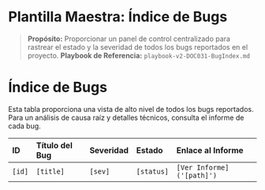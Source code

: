 # Plantilla Maestra: Índice de Bugs

> **Propósito:** Proporcionar un panel de control centralizado para rastrear el estado y la severidad de todos los bugs reportados en el proyecto.
> **Playbook de Referencia:** `playbook-v2-DOC031-BugIndex.md`

<!-- 
  INSTRUCCIONES PARA LA IA (Technical Writer Agent):
  - Tu misión es generar una tabla que resuma todos los bugs listados en la sección `bugLifecycle` del `master_blueprint.json`.
-->

# Índice de Bugs

Esta tabla proporciona una vista de alto nivel de todos los bugs reportados. Para un análisis de causa raíz y detalles técnicos, consulta el informe de cada bug.

| ID     | Título del Bug              | Severidad | Estado                   | Enlace al Informe          |
| :----- | :-------------------------- | :-------- | :----------------------- | :------------------------- |
| `[id]` | `[title]`                   | `[sev]`   | `[status]`               | `[Ver Informe]('[path]')`  |
